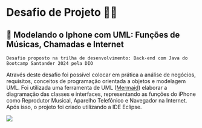 # Desafio de Projeto 👩‍💻
## 📲 Modelando o Iphone com UML: Funções de Músicas, Chamadas e Internet

    Desafio proposto na trilha de desenvolvimento: Back-end com Java do Bootcamp Santander 2024 pela DIO

Através deste desafio foi possível colocar em prática a análise de negócios, requisitos, conceitos de programação orientada a objetos e modelagem UML. Foi utilizada uma ferramenta de UML ([Mermaid](https://mermaid.js.org/)) elaborar a diagramação das classes e interfaces, representando as funções do iPhone como Reprodutor Musical, Aparelho Telefônico e Navegador na Internet. Após isso, o projeto foi criado utilizando a IDE Eclipse.


[![](https://mermaid.ink/img/pako:eNptksFOwzAMhl-lyqmI7QUqLhNcdmBCDHFAvXiN11lK7cpNJtjYu5MtHXQKvbRxv_5fnPpoGrFoKtM4GIYnglahq7mI17LfCWPx8D2fF6_Yq9jgRZ_DQA24HFn0oOh28oYOt8LUSM6sYI8tWNEle1RGn5AsPdFLHxiHhOTpiRnXmKgsP0Fr2IJSzQm6dJo7j-ltUdwXXhrQ8u6v0EMYbitD9DYkDOPn5dorcVt0l9UInqbCvIOJ0VEb88cMDh2qTGTgkS3e-CkGEOijqCLJuxzK_5zZeUyU-Ekb0hdoiX93H9RNtZZSiyvZw2ID5c2WAjg6wDXgajczEzffAdk4UxdbbfwOO6xNFR8Zg9c4PabmMwrx_Ndf3JjKa8CZCb2NvY5TaKotuCFW0dL5N41zer7NTA_8IXJlTj-nR-nl?type=png)](https://mermaid.live/edit#pako:eNptksFOwzAMhl-lyqmI7QUqLhNcdmBCDHFAvXiN11lK7cpNJtjYu5MtHXQKvbRxv_5fnPpoGrFoKtM4GIYnglahq7mI17LfCWPx8D2fF6_Yq9jgRZ_DQA24HFn0oOh28oYOt8LUSM6sYI8tWNEle1RGn5AsPdFLHxiHhOTpiRnXmKgsP0Fr2IJSzQm6dJo7j-ltUdwXXhrQ8u6v0EMYbitD9DYkDOPn5dorcVt0l9UInqbCvIOJ0VEb88cMDh2qTGTgkS3e-CkGEOijqCLJuxzK_5zZeUyU-Ekb0hdoiX93H9RNtZZSiyvZw2ID5c2WAjg6wDXgajczEzffAdk4UxdbbfwOO6xNFR8Zg9c4PabmMwrx_Ndf3JjKa8CZCb2NvY5TaKotuCFW0dL5N41zer7NTA_8IXJlTj-nR-nl)
